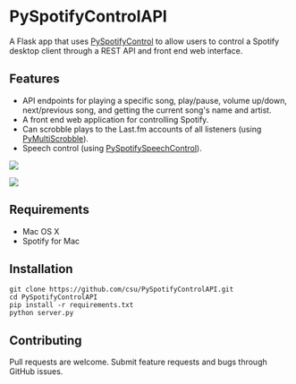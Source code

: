 PySpotifyControlAPI
================

A Flask app that uses [PySpotifyControl](https://github.com/csu/PySpotifyControl) to allow users to control a Spotify desktop client through a REST API and front end web interface.

## Features
* API endpoints for playing a specific song, play/pause, volume up/down, next/previous song, and getting the current song's name and artist.
* A front end web application for controlling Spotify.
* Can scrobble plays to the Last.fm accounts of all listeners (using [PyMultiScrobble](https://github.com/csu/PyMultiScrobble)).
* Speech control (using [PySpotifySpeechControl](https://github.com/csu/PySpotifySpeechControl)).

![](http://i.imgur.com/2U92NQD.jpg)

![](http://i.imgur.com/JcrQeAz.jpg)

## Requirements
* Mac OS X
* Spotify for Mac

## Installation

    git clone https://github.com/csu/PySpotifyControlAPI.git
    cd PySpotifyControlAPI
    pip install -r requirements.txt
    python server.py

## Contributing
Pull requests are welcome. Submit feature requests and bugs through GitHub issues.
